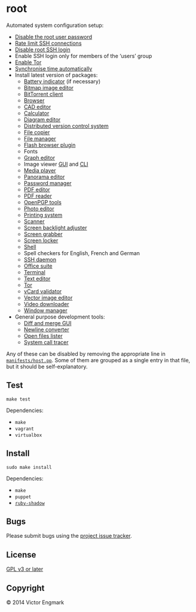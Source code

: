 root
====

Automated system configuration setup:

- [Disable the root user password](https://wiki.archlinux.org/index.php/sudo#Disable_root_login)
- [Rate limit SSH connections](https://wiki.archlinux.org/index.php/Uncomplicated_Firewall)
- [Disable root SSH login](http://www.howtogeek.com/howto/linux/security-tip-disable-root-ssh-login-on-linux/)
- Enable SSH login only for members of the ‘users’ group
- [Enable Tor](https://wiki.archlinux.org/index.php/tor)
- [Synchronise time automatically](https://wiki.archlinux.org/index.php/Network_Time_Protocol_daemon)
- Install latest version of packages:
    - [Battery indicator](https://github.com/valr/cbatticon/) (if necessary)
    - [Bitmap image editor](http://www.gimp.org/)
    - [BitTorrent client](http://deluge-torrent.org/)
    - [Browser](https://www.mozilla.org/firefox)
    - [CAD editor](http://www.openscad.org/)
    - [Calculator](https://www.gnu.org/software/bc/)
    - [Diagram editor](http://dia-installer.de/)
    - [Distributed version control system](http://git-scm.com/)
    - [File copier](http://rsync.samba.org/)
    - [File manager](http://wiki.lxde.org/en/PCManFM)
    - [Flash browser plugin](https://get.adobe.com/flashplayer/)
    - Fonts
    - [Graph editor](http://www.graphviz.org/)
    - Image viewer [GUI](https://wiki.gnome.org/Apps/EyeOfGnome) and [CLI](http://feh.finalrewind.org/)
    - [Media player](https://www.videolan.org/vlc/)
    - [Panorama editor](http://hugin.sourceforge.net/)
    - [Password manager](https://www.keepassx.org/)
    - [PDF editor](http://xournal.sourceforge.net/)
    - [PDF reader](https://wiki.gnome.org/Apps/Evince)
    - [OpenPGP tools](https://www.gnupg.org/)
    - [Photo editor](https://www.digikam.org/)
    - [Printing system](https://www.cups.org/)
    - [Scanner](https://launchpad.net/simple-scan)
    - [Screen backlight adjuster](http://www.x.org/wiki/UserDocumentation/GettingStarted/)
    - [Screen grabber](http://freecode.com/projects/scrot)
    - [Screen locker](http://tools.suckless.org/slock/)
    - [Shell](https://www.gnu.org/software/bash/)
    - Spell checkers for English, French and German
    - [SSH daemon](http://www.openssh.com/)
    - [Office suite](http://www.libreoffice.org/)
    - [Terminal](http://invisible-island.net/xterm/)
    - [Text editor](http://www.vim.org/)
    - [Tor](https://www.torproject.org/)
    - [vCard validator](https://github.com/l0b0/vcard/)
    - [Vector image editor](https://inkscape.org/)
    - [Video downloader](https://rg3.github.io/youtube-dl/)
    - [Window manager](http://awesome.naquadah.org/)
- General purpose development tools:
    - [Diff and merge GUI](http://meldmerge.org/)
    - [Newline converter](http://dos2unix.sourceforge.net/)
    - [Open files lister](http://people.freebsd.org/~abe/)
    - [System call tracer](http://sourceforge.net/projects/strace/)

Any of these can be disabled by removing the appropriate line in [`manifests/host.pp`](manifests/host.pp). Some of them are grouped as a single entry in that file, but it should be self-explanatory.

Test
----

    make test

Dependencies:

- `make`
- `vagrant`
- `virtualbox`

Install
-------

    sudo make install

Dependencies:

- `make`
- `puppet`
- [`ruby-shadow`](https://unix.stackexchange.com/questions/165333/how-to-get-non-zero-exit-code-from-puppet-when-configuration-cannot-be-applied)

Bugs
----

Please submit bugs using the [project issue tracker](https://github.com/l0b0/root/issues).

License
-------

[GPL v3 or later](LICENSE)

Copyright
---------

© 2014 Victor Engmark
